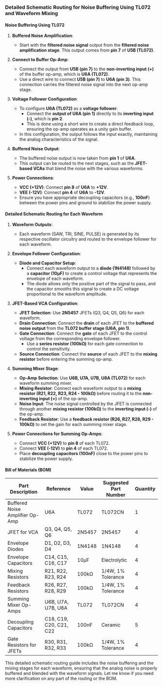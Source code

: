 ### **Detailed Schematic Routing for Noise Buffering Using TL072 and Waveform Mixing**

#### **Noise Buffering Using TL072**

1. **Buffered Noise Amplification**:
   - Start with the **filtered noise signal** output from the **filtered noise amplification stage**. This output comes from **pin 7** of **U5B (TL072)**.

2. **Connect to Buffer Op-Amp**:
   - Connect the output from **U5B (pin 7)** to the **non-inverting input (+)** of the buffer op-amp, which is **U6A (TL072)**.
   - Use a direct wire to connect **U5B (pin 7)** to **U6A (pin 3)**. This connection carries the filtered noise signal into the next op-amp stage.

3. **Voltage Follower Configuration**:
   - To configure **U6A (TL072)** as a **voltage follower**:
     - Connect the **output of U6A (pin 1)** directly to its **inverting input (-)**, which is **pin 2**.
     - This is done using a short wire to create a direct feedback loop, ensuring the op-amp operates as a unity gain buffer.
   - In this configuration, the output follows the input exactly, maintaining the analog characteristics of the signal.

4. **Buffered Noise Output**:
   - The buffered noise output is now taken from **pin 1** of **U6A**.
   - This output can be routed to the next stages, such as the **JFET-based VCAs** that blend the noise with the various waveforms.

5. **Power Connections**:
   - **VCC (+12V)**: Connect **pin 8** of **U6A** to **+12V**.
   - **VEE (-12V)**: Connect **pin 4** of **U6A** to **-12V**.
   - Ensure you have appropriate decoupling capacitors (e.g., **100nF**) between the power pins and ground to stabilize the power supply.

#### **Detailed Schematic Routing for Each Waveform**

1. **Waveform Outputs**:
   - Each waveform (SAW, TRI, SINE, PULSE) is generated by its respective oscillator circuitry and routed to the envelope follower for each waveform.

2. **Envelope Follower Configuration**:
   - **Diode and Capacitor Setup**:
     - Connect each waveform output to a **diode (1N4148)** followed by a **capacitor (10μF)** to create a control voltage that represents the envelope of each waveform.
     - The diode allows only the positive part of the signal to pass, and the capacitor smooths this signal to create a DC voltage proportional to the waveform amplitude.

3. **JFET-Based VCA Configuration**:
   - **JFET Selection**: Use **2N5457** JFETs (Q3, Q4, Q5, Q6) for each waveform.
   - **Drain Connection**: Connect the **drain** of each JFET to the **buffered noise output** from the **TL072 buffer stage (U6A, pin 1)**.
   - **Gate Connection**: Connect the **gate** of each JFET to the control voltage from the corresponding envelope follower.
     - Use a **series resistor (100kΩ)** for each gate connection to control the sensitivity.
   - **Source Connection**: Connect the **source** of each JFET to the **mixing resistor** before entering the summing op-amp.

4. **Summing Mixer Stage**:
   - **Op-Amp Selection**: Use **U6B, U7A, U7B, U8A (TL072)** for each waveform summing mixer.
   - **Mixing Resistor**: Connect each waveform output to a **mixing resistor (R21, R22, R23, R24 - 100kΩ)** before routing it to the **non-inverting input (+)** of the op-amp.
   - **Noise Input**: The noise signal controlled by the JFET is connected through another **mixing resistor (100kΩ)** to the **inverting input (-)** of the op-amp.
   - **Feedback Resistor**: Use a **feedback resistor (R26, R27, R28, R29 - 100kΩ)** to set the gain for each summing mixer stage.

5. **Power Connections for Summing Op-Amps**:
   - Connect **VCC (+12V)** to **pin 8** of each TL072.
   - Connect **VEE (-12V)** to **pin 4** of each TL072.
   - Place **decoupling capacitors (100nF)** close to the power pins to stabilize the power supply.

#### **Bill of Materials (BOM)**

| Part Description                     | Reference       | Value         | Suggested Part Number | Quantity |
|--------------------------------------|-----------------|---------------|-----------------------|----------|
| Buffered Noise Amplifier Op-Amp      | U6A             | TL072         | TL072CN               | 1        |
| JFET for VCA                         | Q3, Q4, Q5, Q6  | 2N5457        | 2N5457                | 4        |
| Envelope Diodes                      | D1, D2, D3, D4  | 1N4148        | 1N4148                | 4        |
| Envelope Capacitors                  | C14, C15, C16, C17 | 10μF       | Electrolytic          | 4        |
| Mixing Resistors                     | R21, R22, R23, R24 | 100kΩ       | 1/4W, 1% Tolerance    | 4        |
| Feedback Resistors                   | R26, R27, R28, R29 | 100kΩ       | 1/4W, 1% Tolerance    | 4        |
| Summing Mixer Op-Amps                | U6B, U7A, U7B, U8A | TL072       | TL072CN               | 4        |
| Decoupling Capacitors                | C18, C19, C20, C21, C22 | 100nF | Ceramic               | 5        |
| Gate Resistors for JFETs             | R30, R31, R32, R33 | 100kΩ       | 1/4W, 1% Tolerance    | 4        |

This detailed schematic routing guide includes the noise buffering and the mixing stages for each waveform, ensuring that the analog noise is properly buffered and blended with the waveform signals. Let me know if you need more clarification on any part of the routing or the BOM.

